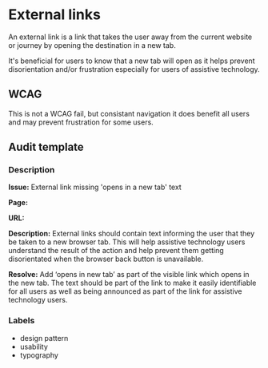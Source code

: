 # External links

An external link is a link that takes the user away from the current website or journey by opening the destination in a new tab.

It's beneficial for users to know that a new tab will open as it helps prevent disorientation and/or frustration especially for users of assistive technology.

## WCAG

This is not a WCAG fail, but consistant navigation it does benefit all users and may prevent frustration for some users.

## Audit template

### Description

**Issue:** External link missing 'opens in a new tab' text

**Page:**

**URL:** 

**Description:** External links should contain text informing the user that they be taken to a new browser tab. This will help assistive technology users understand the result of the action and help prevent them getting disorientated when the browser back button is unavailable.

**Resolve:** Add ‘opens in new tab’ as part of the visible link which opens in the new tab. The text should be part of the link to make it easily identifiable for all users as well as being announced as part of the link for assistive technology users.

### Labels

* design pattern
* usability
* typography
